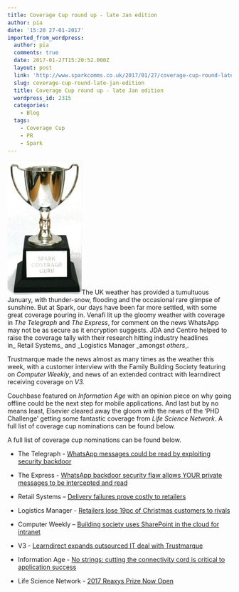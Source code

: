 ```yaml
---
title: Coverage Cup round up - late Jan edition
author: pia
date: '15:20 27-01-2017'
imported_from_wordpress:
  author: pia
  comments: true
  date: 2017-01-27T15:20:52.000Z
  layout: post
  link: 'http://www.sparkcomms.co.uk/2017/01/27/coverage-cup-round-late-jan-edition/'
  slug: coverage-cup-round-late-jan-edition
  title: Coverage Cup round up - late Jan edition
  wordpress_id: 2315
  categories:
    - Blog
  tags:
    - Coverage Cup
    - PR
    - Spark
---
```


![Coverage cup](Coverage-cup-167x300.jpg)The UK weather has provided a tumultuous January, with thunder-snow, flooding and the occasional rare glimpse of sunshine. But at Spark, our days have been far more settled, with some great coverage pouring in. Venafi lit up the gloomy weather with coverage in _The Telegraph_ and _The Express_, for comment on the news WhatsApp may not be as secure as it encryption suggests. JDA and Centiro helped to raise the coverage tally with their research hitting industry headlines in_ Retail Systems_ and _Logistics Manager _amongst _others_,.

Trustmarque made the news almost as many times as the weather this week, with a customer interview with the Family Building Society featuring on _Computer Weekly_, and news of an extended contract with learndirect receiving coverage on _V3._

Couchbase featured on _Information Age_ with an opinion piece on why going offline could be the next step for mobile applications. And last but by no means least, Elsevier cleared away the gloom with the news of the ‘PHD Challenge’ getting some fantastic coverage from _Life Science Network_. A full list of coverage cup nominations can be found below.

A full list of coverage cup nominations can be found below.



 	
  * The Telegraph - [WhatsApp messages could be read by exploiting security backdoor](http://www.telegraph.co.uk/technology/2017/01/13/whatsapp-messages-can-read-exploiting-security-backdoor/)

 	
  * The Express - [WhatsApp backdoor security flaw allows YOUR private messages to be intercepted and read](http://www.express.co.uk/life-style/science-technology/753881/WhatsApp-backdoor-security-flaw-Facebook-message-read)

 	
  * Retail Systems – [Delivery failures prove costly to retailers](http://www.retail-systems.com/rs/JDA_Centiro_Christmas_Pulse_Report_2016.php)

 	
  * Logistics Manager - [Retailers lose 19pc of Christmas customers to rivals](http://www.logisticsmanager.com/retailers-lose-19pc-of-christmas-customers-to-rivals/)

 	
  * Computer Weekly – [Building society uses SharePoint in the cloud for intranet](http://www.computerweekly.com/news/450410763/Building-society-uses-SharePoint-in-the-cloud-for-intranet)

 	
  * V3 - [Learndirect expands outsourced IT deal with Trustmarque](http://www.v3.co.uk/v3-uk/news/3002417/learndirect-expands-outsourced-it-deal-with-trustmarque)

 	
  * Information Age - [No strings: cutting the connectivity cord is critical to application success](http://www.information-age.com/no-strings-cutting-connectivity-cord-critical-application-success-123463875/)

 	
  * Life Science Network - [2017 Reaxys Prize Now Open](http://lifesciencenetwork.com/blogs/leah-cannon/2017/01/09/2017-reaxys-prize-now-open)


